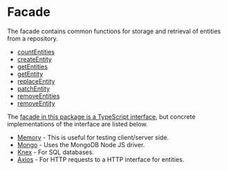# Facade

The facade contains common functions for storage and retrieval of entities from a repository.

- [countEntities](./functions.md#countentities)
- [createEntity](./functions.md#createentity)
- [getEntities](./functions.md#getentities)
- [getEntity](./functions.md#getentity)
- [replaceEntity](./functions.md#replaceentity)
- [patchEntity](./functions.md#patchentity)
- [removeEntities](./functions.md#removeentities)
- [removeEntity](./functions.md#removeentity)

The [facade in this package is a TypeScript interface](../src/Facade.ts), but concrete implementations of the interface are listed below.

- [Memory](https://github.com/js-entity-repos/memory) - This is useful for testing client/server side.
- [Mongo](https://github.com/js-entity-repos/mongo) - Uses the MongoDB Node JS driver.
- [Knex](https://github.com/js-entity-repos/knex) - For SQL databases.
- [Axios](https://github.com/js-entity-repos/axios) - For HTTP requests to a HTTP interface for entities.
